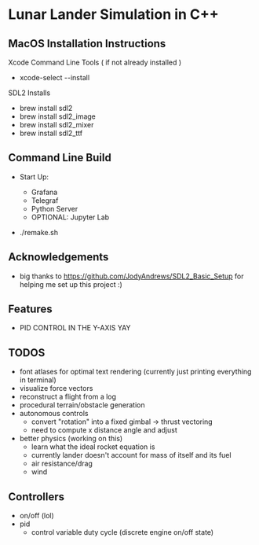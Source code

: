 # Lunar Lander Simulation in C++


## MacOS Installation Instructions

Xcode Command Line Tools ( if not already installed )

- xcode-select --install

SDL2 Installs

- brew install sdl2
- brew install sdl2_image
- brew install sdl2_mixer
- brew install sdl2_ttf


## Command Line Build
- Start Up:
    - Grafana
    - Telegraf
    - Python Server
    - OPTIONAL: Jupyter Lab

- ./remake.sh


## Acknowledgements
- big thanks to https://github.com/JodyAndrews/SDL2_Basic_Setup for helping me set up this project :)

## Features
- PID CONTROL IN THE Y-AXIS YAY


## TODOS
- font atlases for optimal text rendering (currently just printing everything in terminal)
- visualize force vectors
- reconstruct a flight from a log
- procedural terrain/obstacle generation
- autonomous controls 
    - convert "rotation" into a fixed gimbal -> thrust vectoring
    - need to compute x distance angle and adjust 
- better physics (working on this)
    - learn what the ideal rocket equation is
    - currently lander doesn't account for mass of itself and its fuel
    - air resistance/drag
    - wind


## Controllers
- on/off (lol)
- pid 
    - control variable duty cycle (discrete engine on/off state)